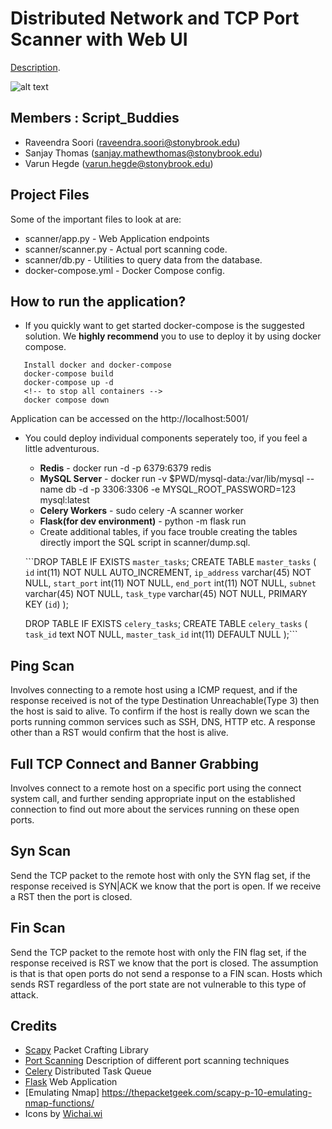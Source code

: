# Distributed Network and TCP Port Scanner with Web UI

[Description](https://www.securitee.org/teaching/cse509/projects/project2.html).

![alt text](https://github.com/sooriravindra/Port-Scanner/blob/master/System%20Sec.png)

## Members : Script\_Buddies
* Raveendra Soori (raveendra.soori@stonybrook.edu)
* Sanjay Thomas (sanjay.mathewthomas@stonybrook.edu)
* Varun Hegde (varun.hegde@stonybrook.edu)

## Project Files

Some of the important files to look at are:

- scanner/app.py - Web Application endpoints
- scanner/scanner.py - Actual port scanning code.
- scanner/db.py - Utilities to query data from the database.
- docker-compose.yml - Docker Compose config.
  
## How to run the application?

- If you quickly want to get started docker-compose is the suggested solution. We **highly recommend** you to use to deploy it by using docker compose.

```
   Install docker and docker-compose
   docker-compose build
   docker-compose up -d
   <!-- to stop all containers -->
   docker compose down
```

  Application can be accessed on the http://localhost:5001/

- You could deploy individual components seperately too, if you feel a little adventurous.

  - **Redis** - docker run -d -p 6379:6379 redis
  - **MySQL Server** - docker run -v $PWD/mysql-data:/var/lib/mysql --name db -d -p 3306:3306 -e MYSQL_ROOT_PASSWORD=123 mysql:latest
  - **Celery Workers** - sudo celery -A scanner worker
  - **Flask(for dev environment)** - python -m flask run
  - Create additional tables, if you face trouble creating the tables directly import the SQL script in scanner/dump.sql.
  
  ```DROP TABLE IF EXISTS `master_tasks`;
      CREATE TABLE `master_tasks` (
        `id` int(11) NOT NULL AUTO_INCREMENT,
        `ip_address` varchar(45) NOT NULL,
        `start_port` int(11) NOT NULL,
        `end_port` int(11) NOT NULL,
        `subnet` varchar(45) NOT NULL,
        `task_type` varchar(45) NOT NULL,
        PRIMARY KEY (`id`)
    );

  DROP TABLE IF EXISTS `celery_tasks`;
   CREATE TABLE `celery_tasks` (
    `task_id` text NOT NULL,
    `master_task_id` int(11) DEFAULT NULL
  );```


## Ping Scan

Involves connecting to a remote host using a ICMP request, and if the response received is not of the type Destination Unreachable(Type 3) then the host is said to alive. To confirm if the host is really down we  scan the ports running common services such as SSH, DNS, HTTP etc. A response other than a RST would confirm that the host is alive.

## Full TCP Connect and Banner Grabbing

Involves connect to a remote host on a specific port using the connect system call, and further sending appropriate input on the established connection to find out more about the services running on these open ports.

## Syn Scan

Send the TCP packet to the remote host with only the SYN flag set, if the response received is SYN|ACK we know that the port is open. If we receive a RST then the port is closed. 

## Fin Scan

Send the TCP packet to the remote host with only the FIN flag set, if the response received is RST we know that the port is closed. The assumption is that is that open ports do not send a response to a FIN scan. Hosts which sends RST regardless of the port state are not vulnerable to this type of attack.  


## Credits

* [Scapy](https://scapy.net/) Packet Crafting Library
* [Port Scanning](https://nmap.org/nmap_doc.html) Description of different port scanning techniques
* [Celery](http://www.celeryproject.org/) Distributed Task Queue
* [Flask](http://flask.pocoo.org/) Web Application
* [Emulating Nmap] https://thepacketgeek.com/scapy-p-10-emulating-nmap-functions/
* Icons by [Wichai.wi](https://www.flaticon.com/authors/wichaiwi)
